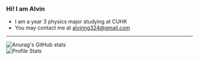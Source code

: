 ### Hi! I am Alvin

- I am a year 3 physics major studying at CUHK
- You may contact me at alvinng324@gmail.com
---
![Anurag's GitHub stats](https://github-readme-stats.vercel.app/api?username=alvinng4&show_icons=true&theme=radical)\
![Profile Stats](http://github-profile-summary-cards.vercel.app/api/cards/profile-details?username=alvinng4&theme=gruvbox)
